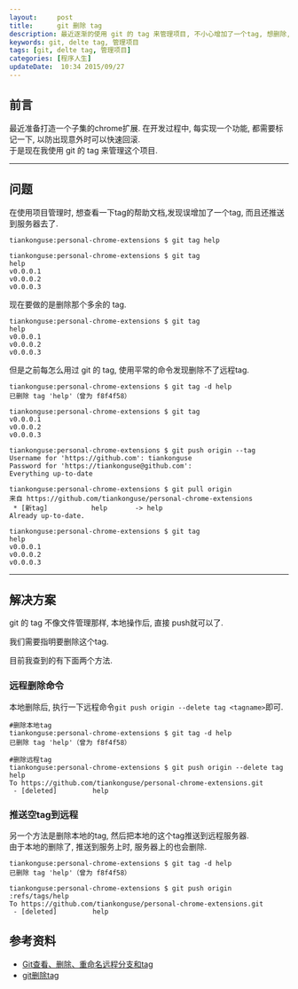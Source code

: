 ```yaml
---
layout:     post
title:      git 删除 tag
description: 最近逐渐的使用 git 的 tag 来管理项目, 不小心增加了一个tag, 想删除,发现怎么也删除不了. 现在记录一下.  
keywords: git, delte tag, 管理项目
tags: [git, delte tag, 管理项目]
categories: [程序人生]
updateDate:  10:34 2015/09/27
---
```


## 前言

最近准备打造一个子集的chrome扩展.  在开发过程中, 每实现一个功能, 都需要标记一下, 以防出现意外时可以快速回滚.  
于是现在我使用 git 的 tag 来管理这个项目.  

***

## 问题


在使用项目管理时, 想查看一下tag的帮助文档,发现误增加了一个tag, 而且还推送到服务器去了.  

```
tiankonguse:personal-chrome-extensions $ git tag help

tiankonguse:personal-chrome-extensions $ git tag 
help
v0.0.0.1
v0.0.0.2
v0.0.0.3
```

现在要做的是删除那个多余的 tag.  

```
tiankonguse:personal-chrome-extensions $ git tag
help
v0.0.0.1
v0.0.0.2
v0.0.0.3
```



但是之前每怎么用过 git 的 tag, 使用平常的命令发现删除不了远程tag.  


```
tiankonguse:personal-chrome-extensions $ git tag -d help
已删除 tag 'help'（曾为 f8f4f58）

tiankonguse:personal-chrome-extensions $ git tag
v0.0.0.1
v0.0.0.2
v0.0.0.3

tiankonguse:personal-chrome-extensions $ git push origin --tag
Username for 'https://github.com': tiankonguse
Password for 'https://tiankonguse@github.com': 
Everything up-to-date

tiankonguse:personal-chrome-extensions $ git pull origin 
来自 https://github.com/tiankonguse/personal-chrome-extensions
 * [新tag]           help       -> help
Already up-to-date.

tiankonguse:personal-chrome-extensions $ git tag
help
v0.0.0.1
v0.0.0.2
v0.0.0.3
```

***

## 解决方案

git 的 tag 不像文件管理那样, 本地操作后, 直接 push就可以了.  

我们需要指明要删除这个tag.  

目前我查到的有下面两个方法.  

### 远程删除命令

本地删除后, 执行一下远程命令`git push origin --delete tag <tagname>`即可.  

```
#删除本地tag
tiankonguse:personal-chrome-extensions $ git tag -d help
已删除 tag 'help'（曾为 f8f4f58）

#删除远程tag
tiankonguse:personal-chrome-extensions $ git push origin --delete tag help
To https://github.com/tiankonguse/personal-chrome-extensions.git
 - [deleted]         help
```


### 推送空tag到远程

另一个方法是删除本地的tag, 然后把本地的这个tag推送到远程服务器.  
由于本地的删除了, 推送到服务上时, 服务器上的也会删除.  


```
tiankonguse:personal-chrome-extensions $ git tag -d help
已删除 tag 'help'（曾为 f8f4f58）

tiankonguse:personal-chrome-extensions $ git push origin :refs/tags/help
To https://github.com/tiankonguse/personal-chrome-extensions.git
 - [deleted]         help
```


## 参考资料

* [Git查看、删除、重命名远程分支和tag](http://zengrong.net/post/1746.htm)
* [git删除tag](http://tech.yingbo.miao.fm/git-tag-delet-229.html)


